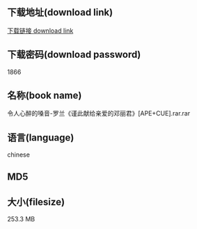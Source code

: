 ## 下载地址(download link)
[下载链接 download link](https://voluble-croquembouche-d321dc.netlify.app/?s=%E4%BB%A4%E4%BA%BA%E5%BF%83%E9%86%89%E7%9A%84%E5%97%93%E9%9F%B3-%E7%BD%97%E5%85%B0%E3%80%8A%E8%B0%A8%E6%AD%A4%E7%8C%AE%E7%BB%99%E4%BA%B2%E7%88%B1%E7%9A%84%E9%82%93%E4%B8%BD%E5%90%9B%E3%80%8B%5BAPE%2BCUE%5D.rar)

## 下载密码(download password)
1866

## 名称(book name)
令人心醉的嗓音-罗兰《谨此献给亲爱的邓丽君》[APE+CUE].rar.rar

## 语言(language)
chinese

## MD5


## 大小(filesize)
253.3 MB
